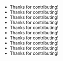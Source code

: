 - Thanks <seanpm2001> for contributing!
- Thanks <rgbkrk> for contributing!
- Thanks <zhaoolee> for contributing!
- Thanks <RamiKrispin> for contributing!
- Thanks <Charles-Chrismann> for contributing!
- Thanks <fabpot> for contributing!
- Thanks <ornicar> for contributing!
- Thanks <jeromeetienne> for contributing!
- Thanks <davglass> for contributing!
- Thanks <remy> for contributing!
